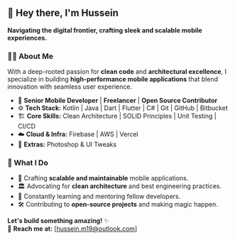 ## 👋 Hey there, I'm Hussein  

<!--
**husseinm19/husseinm19** is a ✨ _special_ ✨ repository because its `README.md` (this file) appears on your GitHub profile.

Here are some ideas to get you started:

- 🔭 I’m currently working on ...
- 🌱 I’m currently learning ...
- 👯 I’m looking to collaborate on ...
- 🤔 I’m looking for help with ...
- 💬 Ask me about ...
- 📫 How to reach me: ...
- 😄 Pronouns: ...
- ⚡ Fun fact: ...
-->
**Navigating the digital frontier, crafting sleek and scalable mobile experiences.**  

### 🧑‍💻 About Me  
With a deep-rooted passion for **clean code** and **architectural excellence**, I specialize in building **high-performance mobile applications** that blend innovation with seamless user experience.  

- 📱 **Senior Mobile Developer** | **Freelancer** | **Open Source Contributor**  
- ⚙️ **Tech Stack:** Kotlin | Java | Dart | Flutter | C# | Git | GitHub | Bitbucket  
- 🏗️ **Core Skills:** Clean Architecture | SOLID Principles | Unit Testing | CI/CD  
- ☁️ **Cloud & Infra:** Firebase | AWS | Vercel  
- 🎨 **Extras:** Photoshop & UI Tweaks  

### 🔭 What I Do  
- 🚀 Crafting **scalable and maintainable** mobile applications.  
- 🏛️ Advocating for **clean architecture** and best engineering practices.  
- 🧠 Constantly learning and mentoring fellow developers.  
- 🛠️ Contributing to **open-source projects** and making magic happen.  

**Let's build something amazing!** ✨  
💬 **Reach me at:** [hussein.m19@outlook.com]  
